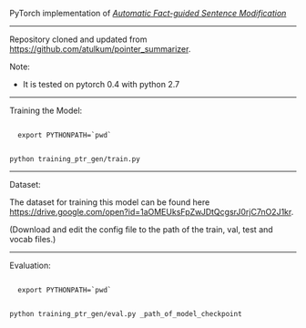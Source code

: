 PyTorch implementation of *[Automatic Fact-guided Sentence Modification](https://arxiv.org/pdf/1909.13838.pdf)*


______________________________________________________________________________________________________________________________

Repository cloned and updated from https://github.com/atulkum/pointer_summarizer.



Note:
* It is tested on pytorch 0.4 with python 2.7

______________________________________________________________________________________________________________________________

Training the Model:

<p><code>
  export PYTHONPATH=`pwd`

  python training_ptr_gen/train.py
</code></p>


______________________________________________________________________________________________________________________________


Dataset:

The dataset for training this model can be found here https://drive.google.com/open?id=1aOMEUksFpZwJDtQcgsrJ0rjC7nO2J1kr.

(Download and edit the config file to the path of the train, val, test and vocab files.)


______________________________________________________________________________________________________________________________

Evaluation:

<p><code>
  export PYTHONPATH=`pwd`

  python training_ptr_gen/eval.py _path_of_model_checkpoint
</code></p>

